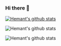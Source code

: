 ### Hi there 👋
[![Hemant's github stats](https://github-readme-stats.vercel.app/api?username=whytedork)](https://github.com/whytedork/github-readme-stats)

![Hemant's github stats](https://github-readme-stats.vercel.app/api?username=whytedork&show_icons=true&theme=radical)

![Hemant's github stats](https://github-readme-stats.vercel.app/api?username=whytedork&show_icons=true&theme=dark)
